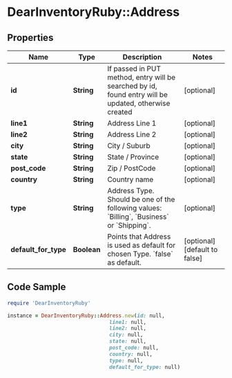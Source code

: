 # DearInventoryRuby::Address

## Properties

Name | Type | Description | Notes
------------ | ------------- | ------------- | -------------
**id** | **String** | If passed in PUT method, entry will be searched by id, found entry will be updated, otherwise created | [optional] 
**line1** | **String** | Address Line 1 | [optional] 
**line2** | **String** | Address Line 2 | [optional] 
**city** | **String** | City / Suburb | [optional] 
**state** | **String** | State / Province | [optional] 
**post_code** | **String** | Zip / PostCode | [optional] 
**country** | **String** | Country name | [optional] 
**type** | **String** | Address Type. Should be one of the following values: &#x60;Billing&#x60;, &#x60;Business&#x60; or &#x60;Shipping&#x60;. | [optional] 
**default_for_type** | **Boolean** | Points that Address is used as default for chosen Type. &#x60;false&#x60; as default. | [optional] [default to false]

## Code Sample

```ruby
require 'DearInventoryRuby'

instance = DearInventoryRuby::Address.new(id: null,
                                 line1: null,
                                 line2: null,
                                 city: null,
                                 state: null,
                                 post_code: null,
                                 country: null,
                                 type: null,
                                 default_for_type: null)
```


